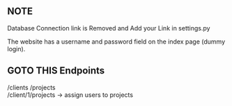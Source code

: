 ## NOTE ## 
Database Connection link is Removed and Add your Link in settings.py

The website has a username and password field on the index page (dummy login).


## GOTO THIS Endpoints
/clients
/projects   
/client/1/projects   -> assign users to projects
